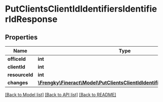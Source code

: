 # PutClientsClientIdIdentifiersIdentifierIdResponse

## Properties
Name | Type | Description | Notes
------------ | ------------- | ------------- | -------------
**officeId** | **int** |  | [optional] 
**clientId** | **int** |  | [optional] 
**resourceId** | **int** |  | [optional] 
**changes** | [**\Frengky\Fineract\Model\PutClientsClientIdIdentifiersIdentifierIdRequest**](PutClientsClientIdIdentifiersIdentifierIdRequest.md) |  | [optional] 

[[Back to Model list]](../../README.md#documentation-for-models) [[Back to API list]](../../README.md#documentation-for-api-endpoints) [[Back to README]](../../README.md)

